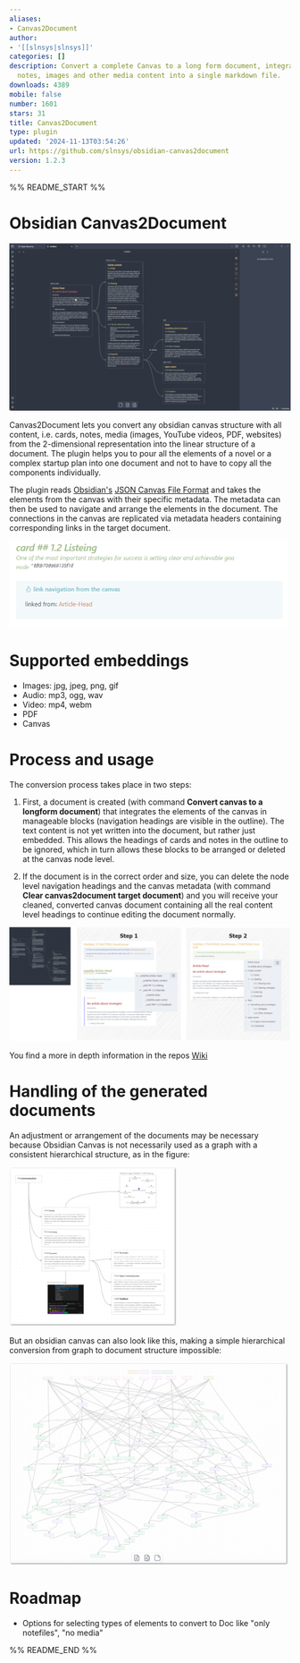 ```yaml
---
aliases:
- Canvas2Document
author:
- '[[slnsys|slnsys]]'
categories: []
description: Convert a complete Canvas to a long form document, integrating all cards,
  notes, images and other media content into a single markdown file.
downloads: 4389
mobile: false
number: 1601
stars: 31
title: Canvas2Document
type: plugin
updated: '2024-11-13T03:54:26'
url: https://github.com/slnsys/obsidian-canvas2document
version: 1.2.3
---
```


%% README_START %%

# Obsidian Canvas2Document

![Screencast](https://raw.githubusercontent.com/slnsys/obsidian-canvas2document/HEAD/images/canvas2document.gif)

Canvas2Document lets you convert any obsidian canvas structure with all content, i.e. cards, notes, media (images, YouTube videos, PDF, websites) from the 2-dimensional representation into the linear structure of a document.
The plugin helps you to pour all the elements of a novel or a complex startup plan into one document and not to have to copy all the components individually.

The plugin reads [Obsidian's](https://obsidian.md/blog/json-canvas/) [JSON Canvas File Format](https://jsoncanvas.org/) and takes the elements from the canvas with their specific metadata. The metadata can then be used to navigate and arrange the elements in the document. The connections in the canvas are replicated via metadata headers containing corresponding links in the target document.

<img src="https://raw.githubusercontent.com/slnsys/obsidian-canvas2document/HEAD/images/conv1_metabox.png" alt="metaheader" width="500"/>

# Supported embeddings
- Images: jpg, jpeg, png, gif
- Audio: mp3, ogg, wav
- Video: mp4, webm
- PDF
- Canvas

# Process and usage
The conversion process takes place in two steps:
1. First, a document is created (with command **Convert canvas to a longform document**) that integrates the elements of the canvas in manageable blocks (navigation headings are visible in the outline). The text content is not yet written into the document, but rather just embedded.
This allows the headings of cards and notes in the outline to be ignored, which in turn allows these blocks to be arranged or deleted at the canvas node level.

2. If the document is in the correct order and size, you can delete the node level navigation headings and the canvas metadata (with command **Clear canvas2document target document**) and you will receive your cleaned, converted canvas document containing all the real content level headings to continue editing the document normally.

<img src="https://raw.githubusercontent.com/slnsys/obsidian-canvas2document/HEAD/images/canvas2document.png" alt="steps"/>

You find a more in depth information in the repos [Wiki](https://github.com/slnsys/obsidian-canvas2document/wiki)

# Handling of the generated documents
An adjustment or arrangement of the documents may be necessary because Obsidian Canvas is not necessarily used as a graph with a consistent hierarchical structure, as in the figure:

<img src="https://raw.githubusercontent.com/slnsys/obsidian-canvas2document/HEAD/images/obsidian-canvas-simple.png" alt="screencomplex" width="300"/>

But an obsidian canvas can also look like this, making a simple hierarchical conversion from graph to document structure impossible:

<img src="https://raw.githubusercontent.com/slnsys/obsidian-canvas2document/HEAD/images/obsidian-canvas-complex.png" alt="screensimple" width="500"/>


# Roadmap
* Options for selecting types of elements to convert to Doc like "only notefiles", "no media"


%% README_END %%